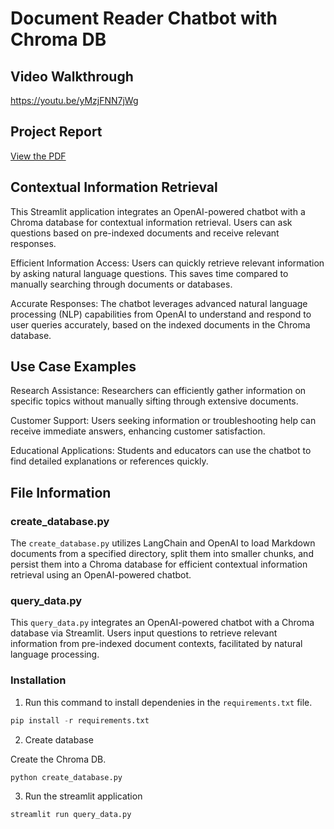 # Document Reader Chatbot with Chroma DB

## Video Walkthrough

https://youtu.be/yMzjFNN7jWg

## Project Report
[View the PDF](Project%20Report.pdf)

## Contextual Information Retrieval

This Streamlit application integrates an OpenAI-powered chatbot with a Chroma database for contextual information retrieval. Users can ask questions based on pre-indexed documents and receive relevant responses.

Efficient Information Access: Users can quickly retrieve relevant information by asking natural language questions. This saves time compared to manually searching through documents or databases.

Accurate Responses: The chatbot leverages advanced natural language processing (NLP) capabilities from OpenAI to understand and respond to user queries accurately, based on the indexed documents in the Chroma database.

## Use Case Examples
Research Assistance: Researchers can efficiently gather information on specific topics without manually sifting through extensive documents.

Customer Support: Users seeking information or troubleshooting help can receive immediate answers, enhancing customer satisfaction.

Educational Applications: Students and educators can use the chatbot to find detailed explanations or references quickly.

## File Information

### create_database.py

The `create_database.py` utilizes LangChain and OpenAI to load Markdown documents from a specified directory, split them into smaller chunks, and persist them into a Chroma database for efficient contextual information retrieval using an OpenAI-powered chatbot.

### query_data.py

This `query_data.py` integrates an OpenAI-powered chatbot with a Chroma database via Streamlit. Users input questions to retrieve relevant information from pre-indexed document contexts, facilitated by natural language processing.

### Installation

1. Run this command to install dependenies in the `requirements.txt` file. 

```python
pip install -r requirements.txt
```

2. Create database

Create the Chroma DB.

```python
python create_database.py
```

3. Run the streamlit application

```python
streamlit run query_data.py
```



